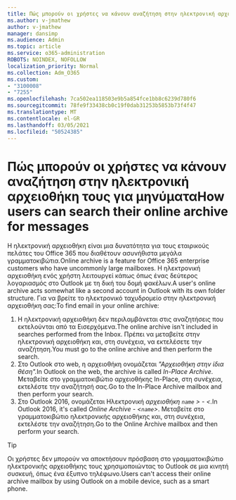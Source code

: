 ```yaml
---
title: Πώς μπορούν οι χρήστες να κάνουν αναζήτηση στην ηλεκτρονική αρχειοθήκη τους για μηνύματα
ms.author: v-jmathew
author: v-jmathew
manager: dansimp
ms.audience: Admin
ms.topic: article
ms.service: o365-administration
ROBOTS: NOINDEX, NOFOLLOW
localization_priority: Normal
ms.collection: Adm_O365
ms.custom:
- "3100008"
- "7255"
ms.openlocfilehash: 7ca502ea118503e9b5a854fce1bb8c6239d780f6
ms.sourcegitcommit: 78fe9f33438cb0c19f0dab31253b5853b73f4f47
ms.translationtype: MT
ms.contentlocale: el-GR
ms.lasthandoff: 03/05/2021
ms.locfileid: "50524385"
---
```

# <a name="how-users-can-search-their-online-archive-for-messages"></a><span data-ttu-id="15a04-102">Πώς μπορούν οι χρήστες να κάνουν αναζήτηση στην ηλεκτρονική αρχειοθήκη τους για μηνύματα</span><span class="sxs-lookup"><span data-stu-id="15a04-102">How users can search their online archive for messages</span></span>

<span data-ttu-id="15a04-103">Η ηλεκτρονική αρχειοθήκη είναι μια δυνατότητα για τους εταιρικούς πελάτες του Office 365 που διαθέτουν ασυνήθιστα μεγάλα γραμματοκιβώτια.</span><span class="sxs-lookup"><span data-stu-id="15a04-103">Online archive is a feature for Office 365 enterprise customers who have uncommonly large mailboxes.</span></span> <span data-ttu-id="15a04-104">Η ηλεκτρονική αρχειοθήκη ενός χρήστη λειτουργεί κάπως όπως ένας δεύτερος λογαριασμός στο Outlook με τη δική του δομή φακέλων.</span><span class="sxs-lookup"><span data-stu-id="15a04-104">A user's online archive acts somewhat like a second account in Outlook with its own folder structure.</span></span> <span data-ttu-id="15a04-105">Για να βρείτε το ηλεκτρονικό ταχυδρομείο στην ηλεκτρονική αρχειοθήκη σας:</span><span class="sxs-lookup"><span data-stu-id="15a04-105">To find email in your online archive:</span></span>

1. <span data-ttu-id="15a04-106">Η ηλεκτρονική αρχειοθήκη δεν περιλαμβάνεται στις αναζητήσεις που εκτελούνται από τα Εισερχόμενα.</span><span class="sxs-lookup"><span data-stu-id="15a04-106">The online archive isn't included in searches performed from the Inbox.</span></span> <span data-ttu-id="15a04-107">Πρέπει να μεταβείτε στην ηλεκτρονική αρχειοθήκη και, στη συνέχεια, να εκτελέσετε την αναζήτηση.</span><span class="sxs-lookup"><span data-stu-id="15a04-107">You must go to the online archive and then perform the search.</span></span>
2. <span data-ttu-id="15a04-108">Στο Outlook στο web, η αρχειοθήκη ονομάζεται *"Αρχειοθήκη στην ίδια θέση".*</span><span class="sxs-lookup"><span data-stu-id="15a04-108">In Outlook on the web, the archive is called *In-Place Archive*.</span></span> <span data-ttu-id="15a04-109">Μεταβείτε στο γραμματοκιβώτιο αρχειοθήκης In-Place, στη συνέχεια, εκτελέστε την αναζήτησή σας.</span><span class="sxs-lookup"><span data-stu-id="15a04-109">Go to the In-Place Archive mailbox and then perform your search.</span></span>
3. <span data-ttu-id="15a04-110">Στο Outlook 2016, ονομάζεται Ηλεκτρονική *αρχειοθήκη `name` > - <.*</span><span class="sxs-lookup"><span data-stu-id="15a04-110">In Outlook 2016, it's called *Online Archive - <`name`>*.</span></span> <span data-ttu-id="15a04-111">Μεταβείτε στο γραμματοκιβώτιο ηλεκτρονικής αρχειοθήκης και, στη συνέχεια, εκτελέστε την αναζήτηση.</span><span class="sxs-lookup"><span data-stu-id="15a04-111">Go to the Online Archive mailbox and then perform your search.</span></span>

> [!TIP]
> <span data-ttu-id="15a04-112">Οι χρήστες δεν μπορούν να αποκτήσουν πρόσβαση στο γραμματοκιβώτιο ηλεκτρονικής αρχειοθήκης τους χρησιμοποιώντας το Outlook σε μια κινητή συσκευή, όπως ένα έξυπνο τηλέφωνο.</span><span class="sxs-lookup"><span data-stu-id="15a04-112">Users can't access their online archive mailbox by using Outlook on a mobile device, such as a smart phone.</span></span>
